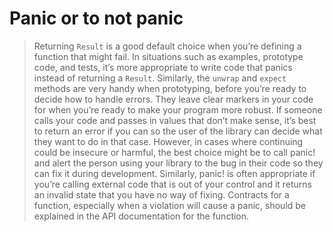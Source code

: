 # Panic or to not panic

> Returning `Result` is a good default choice when you’re defining a function that might fail.
> In situations such as examples, prototype code, and tests, it’s more appropriate to write code that panics instead of returning a `Result`.
> Similarly, the `unwrap` and `expect` methods are very handy when prototyping, before you’re ready to decide how to handle errors. They leave clear markers in your code for when you’re ready to make your program more robust.
> If someone calls your code and passes in values that don’t make sense, it’s best to return an error if you can so the user of the library can decide what they want to do in that case. However, in cases where continuing could be insecure or harmful, the best choice might be to call panic! and alert the person using your library to the bug in their code so they can fix it during development. Similarly, panic! is often appropriate if you’re calling external code that is out of your control and it returns an invalid state that you have no way of fixing.
> Contracts for a function, especially when a violation will cause a panic, should be explained in the API documentation for the function.
